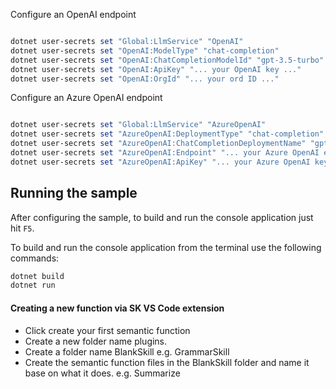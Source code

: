Configure an OpenAI endpoint

```powershell

dotnet user-secrets set "Global:LlmService" "OpenAI"
dotnet user-secrets set "OpenAI:ModelType" "chat-completion"
dotnet user-secrets set "OpenAI:ChatCompletionModelId" "gpt-3.5-turbo"
dotnet user-secrets set "OpenAI:ApiKey" "... your OpenAI key ..."
dotnet user-secrets set "OpenAI:OrgId" "... your ord ID ..."
```

Configure an Azure OpenAI endpoint

```powershell

dotnet user-secrets set "Global:LlmService" "AzureOpenAI"
dotnet user-secrets set "AzureOpenAI:DeploymentType" "chat-completion"
dotnet user-secrets set "AzureOpenAI:ChatCompletionDeploymentName" "gpt-35-turbo"
dotnet user-secrets set "AzureOpenAI:Endpoint" "... your Azure OpenAI endpoint ..."
dotnet user-secrets set "AzureOpenAI:ApiKey" "... your Azure OpenAI key ..."
```

## Running the sample

After configuring the sample, to build and run the console application just hit `F5`.

To build and run the console application from the terminal use the following commands:

```powershell
dotnet build
dotnet run
```

#### Creating a new function via SK VS Code extension

- Click create your first semantic function
- Create a new folder name plugins.
- Create a folder name BlankSkill e.g. GrammarSkill
- Create the semantic function files in the BlankSkill folder and name it base on what it does. e.g. Summarize
